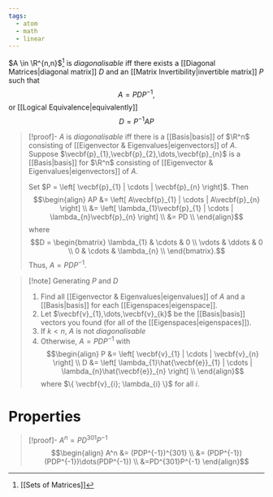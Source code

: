 ```yaml
---
tags:
  - atom
  - math
  - linear
---
```

$A \in \R^{n,n}$[^1] is *diagonalisable* iff there exists a [[Diagonal Matrices|diagonal matrix]] $D$ and an [[Matrix Invertibility|invertible matrix]] $P$ such that
$$A = PDP^{-1},$$
or [[Logical Equivalence|equivalently]]
$$D = P^{-1}AP$$
> [!proof]- $A$ is *diagonalisable* iff there is a [[Basis|basis]] of $\R^n$ consisting of [[Eigenvector & Eigenvalues|eigenvectors]] of $A$.
> Suppose $\vecbf{p}_{1},\vecbf{p}_{2},\dots,\vecbf{p}_{n}$ is a [[Basis|basis]] for $\R^n$ consisting of [[Eigenvector & Eigenvalues|eigenvectors]] of $A$.
> 
> Set $P = \left[ \vecbf{p}_{1} | \cdots | \vecbf{p}_{n} \right]$. Then
> $$\begin{align}
> 	AP &= \left[ A\vecbf{p}_{1} | \cdots | A\vecbf{p}_{n} \right] \\
> 	&= \left[ \lambda_{1}\vecbf{p}_{1} | \cdots | \lambda_{n}\vecbf{p}_{n} \right] \\
> 	&= PD \\
> \end{align}$$
> where
> $$D = \begin{bmatrix}
> 	\lambda_{1} & \cdots  & 0 \\
> 	\vdots & \ddots  & 0 \\
> 	0 & \cdots  & \lambda_{n} \\
> \end{bmatrix}.$$
> Thus, $A = PDP^{-1}$.

> [!note] Generating $P$ and $D$
> 1. Find all [[Eigenvector & Eigenvalues|eigenvalues]] of $A$ and a [[Basis|basis]] for each [[Eigenspaces|eigenspace]].
> 2. Let $\vecbf{v}_{1},\dots,\vecbf{v}_{k}$ be the [[Basis|basis]] vectors you found (for all of the [[Eigenspaces|eigenspaces]]).
> 3. If $k < n$, $A$ is not *diagonalisable*
> 4. Otherwise, $A = PDP^{-1}$ with
> $$\begin{align}
> 	P &= \left[ \vecbf{v}_{1} | \cdots | \vecbf{v}_{n} \right] \\
> 	D &= \left[ \lambda_{1}\hat{\vecbf{e}}_{1} | \cdots | \lambda_{n}\hat{\vecbf{e}}_{n} \right] \\
> \end{align}$$
> where $\{ \vecbf{v}_{i}; \lambda_{i} \}$ for all $i$.
# Properties
> [!proof]- $A^n = PD^{301}P^{-1}$
> $$\begin{align}
> 	A^n &= (PDP^{-1})^{301} \\ 
> 	&= (PDP^{-1})(PDP^{-1})\dots(PDP^{-1}) \\
> 	&=PD^{301}P^{-1}
> \end{align}$$

[^1]: [[Sets of Matrices]]
